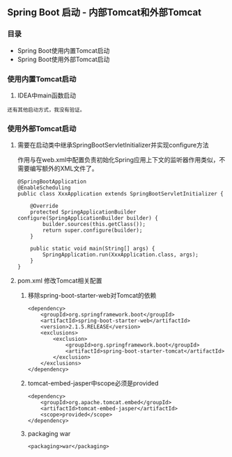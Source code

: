 ## Spring Boot 启动 - 内部Tomcat和外部Tomcat

### 目录
* Spring Boot使用内置Tomcat启动
* Spring Boot使用外部Tomcat启动

### 使用内置Tomcat启动

1. IDEA中main函数启动

```text
还有其他启动方式，我没有验证。
```

### 使用外部Tomcat启动

1. 需要在启动类中继承SpringBootServletInitializer并实现configure方法

    作用与在web.xml中配置负责初始化Spring应用上下文的监听器作用类似，不需要编写额外的XML文件了。

    ```text
    @SpringBootApplication
    @EnableScheduling
    public class XxxApplication extends SpringBootServletInitializer {
    
        @Override
        protected SpringApplicationBuilder configure(SpringApplicationBuilder builder) {
            builder.sources(this.getClass());
            return super.configure(builder);
        }
        
        public static void main(String[] args) {
            SpringApplication.run(XxxApplication.class, args);
        }
    }
    ```

2. pom.xml 修改Tomcat相关配置

    1. 移除spring-boot-starter-web对Tomcat的依赖
    
        ```text
        <dependency>
            <groupId>org.springframework.boot</groupId>
            <artifactId>spring-boot-starter-web</artifactId>
            <version>2.1.5.RELEASE</version>
            <exclusions>
                <exclusion>
                    <groupId>org.springframework.boot</groupId>
                    <artifactId>spring-boot-starter-tomcat</artifactId>
                </exclusion>
            </exclusions>
        </dependency>
        ```
        
    2. tomcat-embed-jasper中scope必须是provided
        ```text
        <dependency>
            <groupId>org.apache.tomcat.embed</groupId>
            <artifactId>tomcat-embed-jasper</artifactId>
            <scope>provided</scope>
        </dependency>
        ```
    
    3. packaging war
        ```text
        <packaging>war</packaging>
        ```
